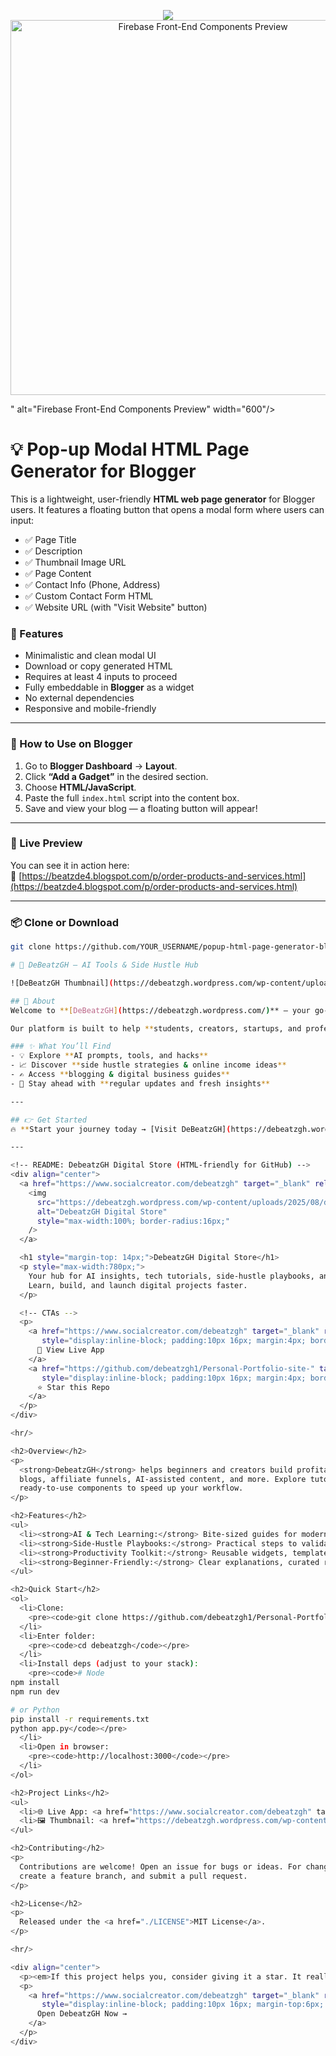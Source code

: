 <p align="center">
  <img src="<p align="center">
  <img src="https://debeatzgh.wordpress.com/wp-content/uploads/2025/08/createacleanandmodernflat-stylethumbnailforaweb-basedtoolcalledhtmlpagegeneratorforblogger322282329178022614.jpg" alt="Firebase Front-End Components Preview" width="600"/>
</p>
" alt="Firebase Front-End Components Preview" width="600"/>
</p>

# 💡 Pop-up Modal HTML Page Generator for Blogger

This is a lightweight, user-friendly **HTML web page generator** for Blogger users. It features a floating button that opens a modal form where users can input:

- ✅ Page Title
- ✅ Description
- ✅ Thumbnail Image URL
- ✅ Page Content
- ✅ Contact Info (Phone, Address)
- ✅ Custom Contact Form HTML
- ✅ Website URL (with "Visit Website" button)

### 🔧 Features

- Minimalistic and clean modal UI
- Download or copy generated HTML
- Requires at least 4 inputs to proceed
- Fully embeddable in **Blogger** as a widget
- No external dependencies
- Responsive and mobile-friendly

---

### 🚀 How to Use on Blogger

1. Go to **Blogger Dashboard** → **Layout**.
2. Click **“Add a Gadget”** in the desired section.
3. Choose **HTML/JavaScript**.
4. Paste the full `index.html` script into the content box.
5. Save and view your blog — a floating button will appear!

---

### 🧩 Live Preview

You can see it in action here:  
🔗 [https://beatzde4.blogspot.com/p/order-products-and-services.html](https://beatzde4.blogspot.com/p/order-products-and-services.html)

---

### 📦 Clone or Download

```bash
git clone https://github.com/YOUR_USERNAME/popup-html-page-generator-blogger.git

# 🚀 DeBeatzGH – AI Tools & Side Hustle Hub  

![DeBeatzGH Thumbnail](https://debeatzgh.wordpress.com/wp-content/uploads/2025/08/designamodernminimalisticdesignfeaturinganai-themedicon28likeabraincircuitorrobot29overlaidwithdebeatzghoraitoolshustles6089986211026037047.jpg)  

## 🌟 About  
Welcome to **[DeBeatzGH](https://debeatzgh.wordpress.com/)** — your go-to hub for **AI tools, side hustle strategies, blogging resources, and digital growth guides**.  

Our platform is built to help **students, creators, startups, and professionals** unlock the power of AI, monetize their skills, and thrive in today’s digital economy.  

### ✨ What You’ll Find  
- 💡 Explore **AI prompts, tools, and hacks**  
- 📈 Discover **side hustle strategies & online income ideas**  
- ✍️ Access **blogging & digital business guides**  
- 🚀 Stay ahead with **regular updates and fresh insights**  

---

## 👉 Get Started  
🔥 **Start your journey today → [Visit DeBeatzGH](https://debeatzgh.wordpress.com/)**  

---

<!-- README: DebeatzGH Digital Store (HTML-friendly for GitHub) -->
<div align="center">
  <a href="https://www.socialcreator.com/debeatzgh" target="_blank" rel="noopener">
    <img
      src="https://debeatzgh.wordpress.com/wp-content/uploads/2025/08/designadigitalproductse-commerceonlinedeals3545265155247625100.jpg"
      alt="DebeatzGH Digital Store"
      style="max-width:100%; border-radius:16px;"
    />
  </a>

  <h1 style="margin-top: 14px;">DebeatzGH Digital Store</h1>
  <p style="max-width:780px;">
    Your hub for AI insights, tech tutorials, side-hustle playbooks, and productivity tools.
    Learn, build, and launch digital projects faster.
  </p>

  <!-- CTAs -->
  <p>
    <a href="https://www.socialcreator.com/debeatzgh" target="_blank" rel="noopener"
       style="display:inline-block; padding:10px 16px; margin:4px; border-radius:999px; text-decoration:none; font-weight:600; border:1px solid #2563eb;">
      🚀 View Live App
    </a>
    <a href="https://github.com/debeatzgh1/Personal-Portfolio-site-" target="_blank" rel="noopener"
       style="display:inline-block; padding:10px 16px; margin:4px; border-radius:999px; text-decoration:none; font-weight:600; border:1px solid #111827;">
      ⭐ Star this Repo
    </a>
  </p>
</div>

<hr/>

<h2>Overview</h2>
<p>
  <strong>DebeatzGH</strong> helps beginners and creators build profitable digital assets:
  blogs, affiliate funnels, AI-assisted content, and more. Explore tutorials, tools, and
  ready-to-use components to speed up your workflow.
</p>

<h2>Features</h2>
<ul>
  <li><strong>AI & Tech Learning:</strong> Bite-sized guides for modern tools and workflows.</li>
  <li><strong>Side-Hustle Playbooks:</strong> Practical steps to validate and launch ideas.</li>
  <li><strong>Productivity Toolkit:</strong> Reusable widgets, templates, and scripts.</li>
  <li><strong>Beginner-Friendly:</strong> Clear explanations, curated resources, and examples.</li>
</ul>

<h2>Quick Start</h2>
<ol>
  <li>Clone:
    <pre><code>git clone https://github.com/debeatzgh1/Personal-Portfolio-site-</code></pre>
  </li>
  <li>Enter folder:
    <pre><code>cd debeatzgh</code></pre>
  </li>
  <li>Install deps (adjust to your stack):
    <pre><code># Node
npm install
npm run dev

# or Python
pip install -r requirements.txt
python app.py</code></pre>
  </li>
  <li>Open in browser:
    <pre><code>http://localhost:3000</code></pre>
  </li>
</ol>

<h2>Project Links</h2>
<ul>
  <li>🌐 Live App: <a href="https://www.socialcreator.com/debeatzgh" target="_blank" rel="noopener">socialcreator.com/debeatzgh</a></li>
  <li>🖼️ Thumbnail: <a href="https://debeatzgh.wordpress.com/wp-content/uploads/2025/08/designadigitalproductse-commerceonlinedeals3545265155247625100.jpg" target="_blank" rel="noopener">View image</a></li>
</ul>

<h2>Contributing</h2>
<p>
  Contributions are welcome! Open an issue for bugs or ideas. For changes, fork the repo,
  create a feature branch, and submit a pull request.
</p>

<h2>License</h2>
<p>
  Released under the <a href="./LICENSE">MIT License</a>.
</p>

<hr/>

<div align="center">
  <p><em>If this project helps you, consider giving it a star. It really helps! ⭐</em></p>
  <p>
    <a href="https://www.socialcreator.com/debeatzgh" target="_blank" rel="noopener"
       style="display:inline-block; padding:10px 16px; margin-top:6px; border-radius:10px; text-decoration:none; font-weight:600; border:1px solid #2563eb;">
      Open DebeatzGH Now →
    </a>
  </p>
</div>
